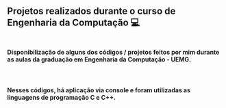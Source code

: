 ## Projetos realizados durante o curso de Engenharia da Computação :computer:

#

#### Disponibilização de alguns dos códigos / projetos feitos por mim durante as aulas da graduação em Engenharia da Computação - UEMG.
&nbsp;

#### Nesses códigos, há aplicação via console e foram utilizadas as linguagens de programação C e C++.

&nbsp;

#
